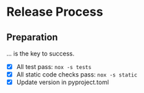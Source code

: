 # Release Process

## Preparation

... is the key to success.

- [x] All test pass: ```nox -s tests```
- [x] All static code checks pass: ```nox -s static```
- [x] Update version in pyproject.toml
